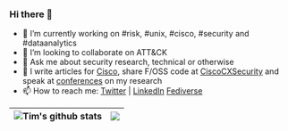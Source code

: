 ### Hi there 👋

- 🔭 I’m currently working on #risk, #unix, #cisco, #security and #dataanalytics
- 👯 I’m looking to collaborate on ATT&CK
- 💬 Ask me about security research, technical or otherwise
- 📝 I write articles for [Cisco](https://blogs.cisco.com/author/timwadhwabrown), share F/OSS code at [CiscoCXSecurity](https://github.com/CiscCXSecurity) and speak at [conferences](https://scholar.google.co.uk/citations?user=vx_iiGYAAAAJ) on my research
- 📫 How to reach me: [Twitter](https://twitter.com/timb_machine) | [LinkedIn](https://www.linkedin.com/in/timb-machine) [Fediverse](https://infosec.exchange/web/@timb_machine)

| <img align="center" src="https://github-readme-stats.vercel.app/api?username=timb-machine&show_icons=true&include_all_commits=true&theme=buefy&hide_border=true" alt="Tim's github stats" /> | <img align="center" src="https://github-readme-stats.vercel.app/api/top-langs/?username=timb-machine&layout=compact&theme=buefy&hide_border=true" /> |
| ------------- | ------------- |
